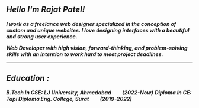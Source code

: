 ## ***Hello I'm Rajat Patel!***  

***I work as a freelance web designer specialized in the conception of custom and unique websites. I love designing interfaces with a beautiful and strong user experience.***  

***Web Developer with high vision, forward-thinking, and problem-solving skills with an intention to work hard to meet project deadlines.***

---

## ***Education :***

***B.Tech In CSE: LJ University, Ahmedabad &nbsp;&nbsp;&nbsp;&nbsp;&nbsp;&nbsp;&nbsp;&nbsp;(2022-Now)***
***Diploma In CE: Tapi Diploma Eng. College, Surat &nbsp;&nbsp;&nbsp;&nbsp;&nbsp;&nbsp;&nbsp;&nbsp;(2019-2022)***
